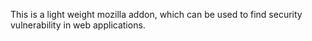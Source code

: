 This is a light weight mozilla addon, which can be used to find security vulnerability in web applications.